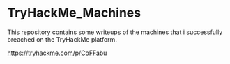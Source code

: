 # TryHackMe_Machines
This repository contains some writeups of the machines that i successfully breached on the TryHackMe platform.

https://tryhackme.com/p/CoFFabu
